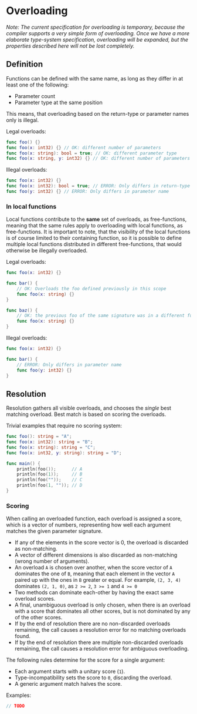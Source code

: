 # Overloading

_Note: The current specification for overloading is temporary, because the compiler supports a very simple form of overloading. Once we have a more elaborate type-system specification, overloading will be expanded, but the properties described here will not be lost completely._

## Definition

Functions can be defined with the same name, as long as they differ in at least one of the following:
 * Parameter count
 * Parameter type at the same position

This means, that overloading based on the return-type or parameter names only is illegal.

Legal overloads:
```swift
func foo() {}
func foo(x: int32) {} // OK: different number of parameters
func foo(x: string): bool = true; // OK: different parameter type
func foo(x: string, y: int32) {} // OK: different number of parameters
```

Illegal overloads:
```swift
func foo(x: int32) {}
func foo(x: int32): bool = true; // ERROR: Only differs in return-type
func foo(y: int32) {} // ERROR: Only differs in parameter name
```

### In local functions

Local functions contribute to the **same** set of overloads, as free-functions, meaning that the same rules apply to overloading with local functions, as free-functions. It is important to note, that the visibility of the local functions is of course limited to their containing function, so it is possible to define multiple local functions distributed in different free-functions, that would otherwise be illegally overloaded.

Legal overloads:

```swift
func foo(x: int32) {}

func bar() {
    // OK: Overloads the foo defined previously in this scope
    func foo(x: string) {}
}

func baz() {
    // OK: the previous foo of the same signature was in a different function, not visible from here
    func foo(x: string) {}
}
```

Illegal overloads:

```swift
func foo(x: int32) {}

func bar() {
    // ERROR: Only differs in parameter name
    func foo(y: int32) {}
}
```

## Resolution

Resolution gathers all visible overloads, and chooses the _single_ best matching overload. Best match is based on scoring the overloads.

Trivial examples that require no scoring system:

```swift
func foo(): string = "A";
func foo(x: int32): string = "B";
func foo(x: string): string = "C";
func foo(x: int32, y: string): string = "D";

func main() {
    println(foo());      // A
    println(foo(1));     // B
    println(foo(""));    // C
    println(foo(1, "")); // D
}
```

### Scoring

When calling an overloaded function, each overload is assigned a score, which is a vector of numbers, representing how well each argument matches the given parameter signature. 

 * If any of the elements in the score vector is 0, the overload is discarded as non-matching.
 * A vector of different dimensions is also discarded as non-matching (wrong number of arguments).
 * An overload `A` is chosen over another, when the score vector of `A` dominates the one of `B`, meaning that each element in the vector `A` paired up with the ones in `B` greater or equal. 
 For example, `(2, 3, 4)` dominates `(2, 1, 0)`, as `2 >= 2`, `3 >= 1` and `4 >= 0`
 * Two methods can dominate each-other by having the exact same overload scores.
 * A final, unambiguous overload is only chosen, when there is an overload with a score that dominates all other scores, but is not dominated by any of the other scores.
 * If by the end of resolution there are no non-discarded overloads remaining, the call causes a resolution error for no matching overloads found.
 * If by the end of resolution there are multiple non-discarded overloads remaining, the call causes a resolution error for ambiguous overloading.

The following rules determine for the score for a single argument:
 * Each argument starts with a unitary score (`1`).
 * Type-incompatibility sets the score to `0`, discarding the overload.
 * A generic argument match halves the score.

Examples:

```swift
// TODO
```

